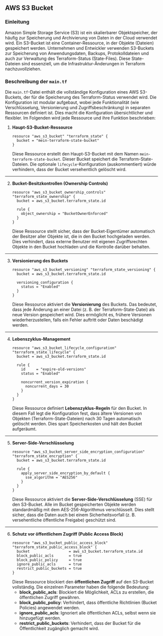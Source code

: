 ## AWS S3 Bucket

### Einleitung

Amazon Simple Storage Service (S3) ist ein skalierbarer Objektspeicher, der häufig zur Speicherung und Archivierung von Daten in der Cloud verwendet wird. Ein S3-Bucket ist eine Container-Ressource, in der Objekte (Dateien) gespeichert werden. Unternehmen und Entwickler verwenden S3-Buckets zur Speicherung von Anwendungsdaten, Backups, Protokolldateien und auch zur Verwaltung des Terraform-Status (State-Files). Diese State-Dateien sind essenziell, um die Infrastruktur-Änderungen in Terraform nachzuvollziehen.

### Beschreibung der `main.tf`

Die `main.tf`-Datei enthält die vollständige Konfiguration eines AWS S3-Buckets, der für die Speicherung des Terraform-Status verwendet wird. Die Konfiguration ist modular aufgebaut, wobei jede Funktionalität (wie Verschlüsselung, Versionierung und Zugriffsbeschränkung) in separaten Ressourcen definiert ist. Dies macht die Konfiguration übersichtlicher und flexibler. Im Folgenden wird jede Ressource und ihre Funktion beschrieben:

1. **Haupt-S3-Bucket-Ressource**
   ```hcl
   resource "aws_s3_bucket" "terraform_state" {
     bucket = "mein-terraform-state-bucket"
   }
   ```
   Diese Ressource erstellt den Haupt-S3-Bucket mit dem Namen `mein-terraform-state-bucket`. Dieser Bucket speichert die Terraform-State-Dateien. Die optionale `lifecycle`-Konfiguration (auskommentiert) würde verhindern, dass der Bucket versehentlich gelöscht wird.

---

2. **Bucket-Besitzkontrollen (Ownership Controls)**
   ```hcl
   resource "aws_s3_bucket_ownership_controls" "terraform_state_ownership" {
     bucket = aws_s3_bucket.terraform_state.id

     rule {
       object_ownership = "BucketOwnerEnforced"
     }
   }
   ```
   Diese Ressource stellt sicher, dass der Bucket-Eigentümer automatisch der Besitzer aller Objekte ist, die in den Bucket hochgeladen werden. Dies verhindert, dass externe Benutzer mit eigenen Zugriffsrechten Objekte in den Bucket hochladen und die Kontrolle darüber behalten.

---

3. **Versionierung des Buckets**
   ```hcl
   resource "aws_s3_bucket_versioning" "terraform_state_versioning" {
     bucket = aws_s3_bucket.terraform_state.id

     versioning_configuration {
       status = "Enabled"
     }
   }
   ```
   Diese Ressource aktiviert die **Versionierung** des Buckets. Das bedeutet, dass jede Änderung an einer Datei (z. B. der Terraform-State-Datei) als neue Version gespeichert wird. Dies ermöglicht es, frühere Versionen wiederherzustellen, falls ein Fehler auftritt oder Daten beschädigt werden.

---

4. **Lebenszyklus-Management**
   ```hcl
   resource "aws_s3_bucket_lifecycle_configuration" "terraform_state_lifecycle" {
     bucket = aws_s3_bucket.terraform_state.id

     rule {
       id     = "expire-old-versions"
       status = "Enabled"

       noncurrent_version_expiration {
         noncurrent_days = 30
       }
     }
   }
   ```
   Diese Ressource definiert **Lebenszyklus-Regeln** für den Bucket. In diesem Fall legt die Konfiguration fest, dass ältere Versionen von Objekten (Terraform-State-Dateien) nach 30 Tagen automatisch gelöscht werden. Dies spart Speicherkosten und hält den Bucket aufgeräumt.

---

5. **Server-Side-Verschlüsselung**
   ```hcl
   resource "aws_s3_bucket_server_side_encryption_configuration" "terraform_state_encryption" {
     bucket = aws_s3_bucket.terraform_state.id

     rule {
       apply_server_side_encryption_by_default {
         sse_algorithm = "AES256"
       }
     }
   }
   ```
   Diese Ressource aktiviert die **Server-Side-Verschlüsselung** (SSE) für den S3-Bucket. Alle im Bucket gespeicherten Objekte werden standardmäßig mit dem AES-256-Algorithmus verschlüsselt. Dies stellt sicher, dass die Daten auch bei einem Sicherheitsvorfall (z. B. versehentliche öffentliche Freigabe) geschützt sind.

---

6. **Schutz vor öffentlichem Zugriff (Public Access Block)**
   ```hcl
   resource "aws_s3_bucket_public_access_block" "terraform_state_public_access_block" {
     bucket                  = aws_s3_bucket.terraform_state.id
     block_public_acls       = true
     block_public_policy     = true
     ignore_public_acls      = true
     restrict_public_buckets = true
   }
   ```
   Diese Ressource blockiert den **öffentlichen Zugriff** auf den S3-Bucket vollständig. Die einzelnen Parameter haben die folgende Bedeutung:
   - **block_public_acls**: Blockiert die Möglichkeit, ACLs zu erstellen, die öffentlichen Zugriff gewähren.
   - **block_public_policy**: Verhindert, dass öffentliche Richtlinien (Bucket Policies) angewendet werden.
   - **ignore_public_acls**: Ignoriert alle öffentlichen ACLs, selbst wenn sie hinzugefügt werden.
   - **restrict_public_buckets**: Verhindert, dass der Bucket für die Öffentlichkeit zugänglich gemacht wird.
